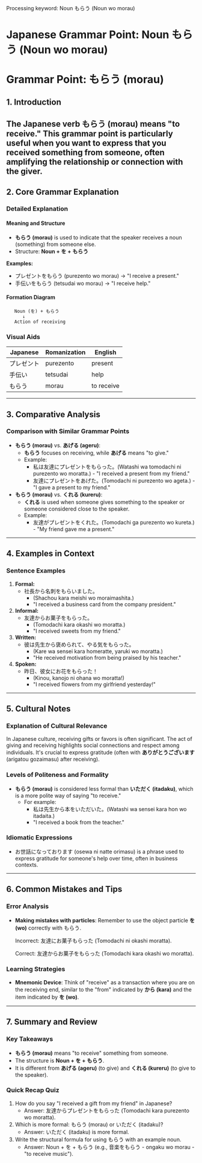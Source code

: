 Processing keyword: Noun もらう (Noun wo morau)
# Japanese Grammar Point: Noun もらう (Noun wo morau)
# Grammar Point: もらう (morau)
## 1. Introduction
The Japanese verb **もらう (morau)** means "to receive." This grammar point is particularly useful when you want to express that you received something from someone, often amplifying the relationship or connection with the giver.
---
## 2. Core Grammar Explanation
### Detailed Explanation
#### Meaning and Structure
- **もらう (morau)** is used to indicate that the speaker receives a noun (something) from someone else.
- Structure: **Noun + を + もらう**
  
**Examples:**
- プレゼントをもらう (purezento wo morau) → "I receive a present."
- 手伝いをもらう (tetsudai wo morau) → "I receive help."
#### Formation Diagram
```
   Noun (を) + もらう
      ↓
   Action of receiving
```
### Visual Aids
| Japanese | Romanization | English        |
|----------|--------------|----------------|
| プレゼント | purezento    | present        |
| 手伝い    | tetsudai     | help           |
| もらう     | morau        | to receive     |
---
## 3. Comparative Analysis
### Comparison with Similar Grammar Points
- **もらう (morau)** vs. **あげる (ageru)**: 
  - **もらう** focuses on receiving, while **あげる** means "to give."
  - Example: 
    - 私は友達にプレゼントをもらった。(Watashi wa tomodachi ni purezento wo moratta.) - "I received a present from my friend."
    - 友達にプレゼントをあげた。(Tomodachi ni purezento wo ageta.) - "I gave a present to my friend."
- **もらう (morau)** vs. **くれる (kureru)**:
  - **くれる** is used when someone gives something to the speaker or someone considered close to the speaker.
  - Example:
    - 友達がプレゼントをくれた。(Tomodachi ga purezento wo kureta.) - "My friend gave me a present."
---
## 4. Examples in Context
### Sentence Examples
1. **Formal:**
   - 社長から名刺をもらいました。
     - (Shachou kara meishi wo moraimashita.) 
     - "I received a business card from the company president."
2. **Informal:**
   - 友達からお菓子をもらった。
     - (Tomodachi kara okashi wo moratta.)
     - "I received sweets from my friend."
3. **Written:**
   - 彼は先生から褒められて、やる気をもらった。
     - (Kare wa sensei kara homeratte, yaruki wo moratta.)
     - "He received motivation from being praised by his teacher."
4. **Spoken:**
   - 昨日、彼女にお花をもらった！
     - (Kinou, kanojo ni ohana wo moratta!)
     - "I received flowers from my girlfriend yesterday!"
---
## 5. Cultural Notes
### Explanation of Cultural Relevance
In Japanese culture, receiving gifts or favors is often significant. The act of giving and receiving highlights social connections and respect among individuals. It's crucial to express gratitude (often with **ありがとうございます** (arigatou gozaimasu) after receiving).
### Levels of Politeness and Formality
- **もらう (morau)** is considered less formal than **いただく (itadaku)**, which is a more polite way of saying "to receive."
  - For example: 
    - 私は先生から本をいただいた。(Watashi wa sensei kara hon wo itadaita.) 
    - "I received a book from the teacher."
### Idiomatic Expressions
- お世話になっております (osewa ni natte orimasu) is a phrase used to express gratitude for someone's help over time, often in business contexts.
---
## 6. Common Mistakes and Tips
### Error Analysis
- **Making mistakes with particles**: Remember to use the object particle **を (wo)** correctly with もらう.
  
  Incorrect: 友達にお菓子もらった (Tomodachi ni okashi moratta).
  
  Correct: 友達からお菓子をもらった (Tomodachi kara okashi wo moratta).
### Learning Strategies
- **Mnemonic Device**: Think of "receive" as a transaction where you are on the receiving end, similar to the "from" indicated by **から (kara)** and the item indicated by **を (wo)**.
---
## 7. Summary and Review
### Key Takeaways
- **もらう (morau)** means "to receive" something from someone.
- The structure is **Noun + を + もらう**.
- It is different from **あげる (ageru)** (to give) and **くれる (kureru)** (to give to the speaker).
### Quick Recap Quiz
1. How do you say "I received a gift from my friend" in Japanese?
   - Answer: 友達からプレゼントをもらった (Tomodachi kara purezento wo moratta).
2. Which is more formal: もらう (morau) or いただく (itadaku)?
   - Answer: いただく (itadaku) is more formal.
3. Write the structural formula for using もらう with an example noun.
   - Answer: Noun + を + もらう (e.g., 音楽をもらう - ongaku wo morau - "to receive music").
